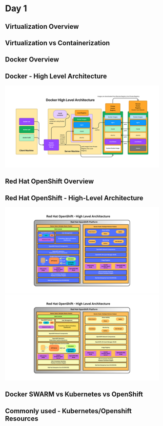 # Day 1

## Virtualization Overview

## Virtualization vs Containerization

## Docker Overview

## Docker - High Level Architecture
![Docker High Level Architecture](DockerHighLevelArchitecture.png)

## Red Hat OpenShift Overview

## Red Hat OpenShift - High-Level Architecture
![OpenShift Architecture](openshift-architecture.png)
![OpenShift Architecture](openshift-architecture-2.png)

## Docker SWARM vs Kubernetes vs OpenShift

## Commonly used - Kubernetes/Openshift Resources
